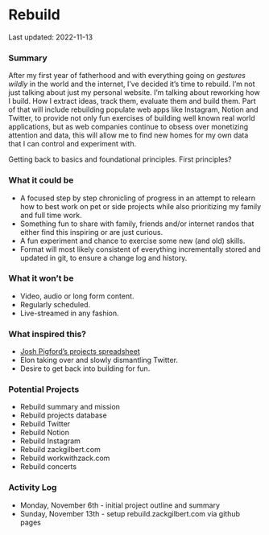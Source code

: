 # Rebuild
Last updated: 2022-11-13

### Summary
After my first year of fatherhood and with everything going on *gestures wildly* in the world and the internet, I’ve decided it’s time to rebuild. I’m not just talking about just my personal website. I’m talking about reworking how I build. How I extract ideas, track them, evaluate them and build them. Part of that will include rebuilding populate web apps like Instagram, Notion and Twitter, to provide not only fun exercises of building well known real world applications, but as web companies continue to obsess over monetizing attention and data, this will allow me to find new homes for my own data that I can control and experiment with.
 
Getting back to basics and foundational principles. First principles?

### What it could be
* A focused step by step chronicling of progress in an attempt to relearn how to best work on pet or side projects while also prioritizing my family and full time work.
* Something fun to share with family, friends and/or internet randos that either find this inspiring or are just curious.
* A fun experiment and chance to exercise some new (and old) skills.
* Format will most likely consistent of everything incrementally stored and updated in git, to ensure a change log and history.

### What it won’t be
* Video, audio or long form content.
* Regularly scheduled.
* Live-streamed in any fashion.

### What inspired this?
* [Josh Pigford’s projects spreadsheet](https://twitter.com/shpigford/status/1033032915175858176?s=46&t=8UnaRcO0QWgP3l21v-zrBw)
* Elon taking over and slowly dismantling Twitter.
* Desire to get back into building for fun. 

### Potential Projects
* Rebuild summary and mission
* Rebuild projects database
* Rebuild Twitter
* Rebuild Notion
* Rebuild Instagram
* Rebuild zackgilbert.com
* Rebuild workwithzack.com
* Rebuild concerts

### Activity Log
* Monday, November 6th - initial project outline and summary
* Sunday, November 13th - setup rebuild.zackgilbert.com via github pages

